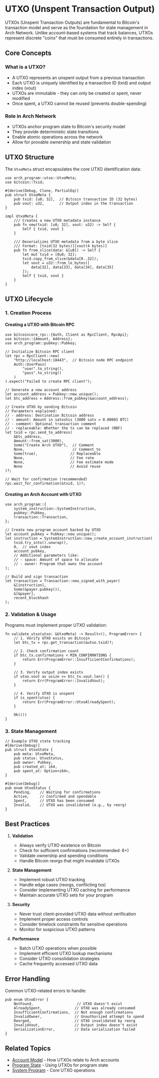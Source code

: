 # UTXO (Unspent Transaction Output)

UTXOs (Unspent Transaction Outputs) are fundamental to Bitcoin's transaction model and serve as the foundation for state management in Arch Network. Unlike account-based systems that track balances, UTXOs represent discrete "coins" that must be consumed entirely in transactions.

## Core Concepts

### What is a UTXO?
- A UTXO represents an unspent output from a previous transaction
- Each UTXO is uniquely identified by a transaction ID (txid) and output index (vout)
- UTXOs are immutable - they can only be created or spent, never modified
- Once spent, a UTXO cannot be reused (prevents double-spending)

### Role in Arch Network
- UTXOs anchor program state to Bitcoin's security model
- They provide deterministic state transitions
- Enable atomic operations across the network
- Allow for provable ownership and state validation

## UTXO Structure

The `UtxoMeta` struct encapsulates the core UTXO identification data:

```rust,ignore
use arch_program::utxo::UtxoMeta;
use bitcoin::Txid;

#[derive(Debug, Clone, PartialEq)]
pub struct UtxoMeta {
    pub txid: [u8; 32],  // Bitcoin transaction ID (32 bytes)
    pub vout: u32,       // Output index in the transaction
}

impl UtxoMeta {
    /// Creates a new UTXO metadata instance
    pub fn new(txid: [u8; 32], vout: u32) -> Self {
        Self { txid, vout }
    }

    /// Deserializes UTXO metadata from a byte slice
    /// Format: [txid(32 bytes)][vout(4 bytes)]
    pub fn from_slice(data: &[u8]) -> Self {
        let mut txid = [0u8; 32];
        txid.copy_from_slice(&data[0..32]);
        let vout = u32::from_le_bytes([
            data[32], data[33], data[34], data[35]
        ]);
        Self { txid, vout }
    }
}
```

## UTXO Lifecycle

### 1. Creation Process

#### Creating a UTXO with Bitcoin RPC
```rust,ignore
use bitcoincore_rpc::{Auth, Client as RpcClient, RpcApi};
use bitcoin::{Amount, Address};
use arch_program::pubkey::Pubkey;

// Initialize Bitcoin RPC client
let rpc = RpcClient::new(
    "http://localhost:18443",  // Bitcoin node RPC endpoint
    Auth::UserPass(
        "user".to_string(),
        "pass".to_string()
    )
).expect("Failed to create RPC client");

// Generate a new account address
let account_address = Pubkey::new_unique();
let btc_address = Address::from_pubkey(&account_address);

// Create UTXO by sending Bitcoin
// Parameters explained:
// - address: Destination Bitcoin address
// - amount: Amount in satoshis (3000 sats = 0.00003 BTC)
// - comment: Optional transaction comment
// - replaceable: Whether the tx can be replaced (RBF)
let txid = rpc.send_to_address(
    &btc_address,
    Amount::from_sat(3000),
    Some("Create Arch UTXO"),  // Comment
    None,                      // Comment_to
    Some(true),               // Replaceable
    None,                     // Fee rate
    None,                     // Fee estimate mode
    None                      // Avoid reuse
)?;

// Wait for confirmation (recommended)
rpc.wait_for_confirmation(&txid, 1)?;
```

#### Creating an Arch Account with UTXO
```rust,ignore
use arch_program::{
    system_instruction::SystemInstruction,
    pubkey::Pubkey,
    transaction::Transaction,
};

// Create new program account backed by UTXO
let account_pubkey = Pubkey::new_unique();
let instruction = SystemInstruction::new_create_account_instruction(
    txid.try_into().unwrap(),
    0,  // vout index
    account_pubkey,
    // Additional parameters like:
    // - space: Amount of space to allocate
    // - owner: Program that owns the account
);

// Build and sign transaction
let transaction = Transaction::new_signed_with_payer(
    &[instruction],
    Some(&payer.pubkey()),
    &[&payer],
    recent_blockhash
);
```

### 2. Validation & Usage

Programs must implement proper UTXO validation:

```rust,ignore
fn validate_utxo(utxo: &UtxoMeta) -> Result<(), ProgramError> {
    // 1. Verify UTXO exists on Bitcoin
    let btc_tx = rpc.get_transaction(&utxo.txid)?;
    
    // 2. Check confirmation count
    if btc_tx.confirmations < MIN_CONFIRMATIONS {
        return Err(ProgramError::InsufficientConfirmations);
    }
    
    // 3. Verify output index exists
    if utxo.vout as usize >= btc_tx.vout.len() {
        return Err(ProgramError::InvalidVout);
    }
    
    // 4. Verify UTXO is unspent
    if is_spent(utxo) {
        return Err(ProgramError::UtxoAlreadySpent);
    }
    
    Ok(())
}
```

### 3. State Management

```rust,ignore
// Example UTXO state tracking
#[derive(Debug)]
pub struct UtxoState {
    pub meta: UtxoMeta,
    pub status: UtxoStatus,
    pub owner: Pubkey,
    pub created_at: i64,
    pub spent_at: Option<i64>,
}

#[derive(Debug)]
pub enum UtxoStatus {
    Pending,    // Waiting for confirmations
    Active,     // Confirmed and spendable
    Spent,      // UTXO has been consumed
    Invalid,    // UTXO was invalidated (e.g., by reorg)
}
```

## Best Practices

1. **Validation**
   - Always verify UTXO existence on Bitcoin
   - Check for sufficient confirmations (recommended: 6+)
   - Validate ownership and spending conditions
   - Handle Bitcoin reorgs that might invalidate UTXOs

2. **State Management**
   - Implement robust UTXO tracking
   - Handle edge cases (reorgs, conflicting txs)
   - Consider implementing UTXO caching for performance
   - Maintain accurate UTXO sets for your program

3. **Security**
   - Never trust client-provided UTXO data without verification
   - Implement proper access controls
   - Consider timelock constraints for sensitive operations
   - Monitor for suspicious UTXO patterns

4. **Performance**
   - Batch UTXO operations when possible
   - Implement efficient UTXO lookup mechanisms
   - Consider UTXO consolidation strategies
   - Cache frequently accessed UTXO data

## Error Handling

Common UTXO-related errors to handle:

```rust,ignore
pub enum UtxoError {
    NotFound,                    // UTXO doesn't exist
    AlreadySpent,               // UTXO was already consumed
    InsufficientConfirmations,  // Not enough confirmations
    InvalidOwner,               // Unauthorized attempt to spend
    Reorged,                    // UTXO invalidated by reorg
    InvalidVout,                // Output index doesn't exist
    SerializationError,         // Data serialization failed
}
```

## Related Topics
- [Account Model](account.md) - How UTXOs relate to Arch accounts
- [Program State](program.md) - Using UTXOs for program state
- [System Program](../system-program/system-program.md) - Core UTXO operations

<!-- Internal -->
[Account]: account.md
[Program]: program.md
[System Program]: ../system-program/system-program.md
